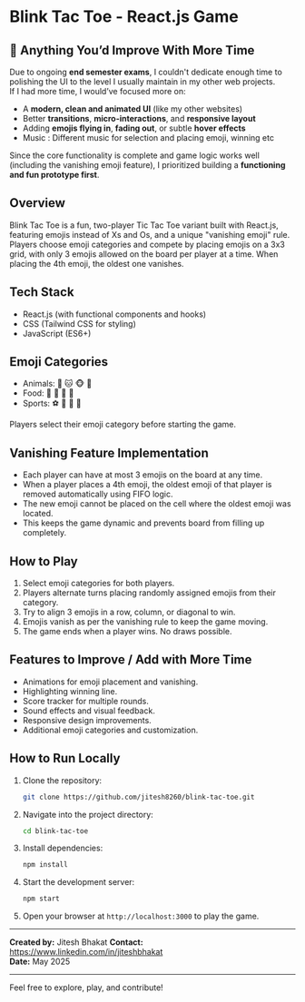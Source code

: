 # Blink Tac Toe - React.js Game
## 🚀 Anything You’d Improve With More Time

Due to ongoing **end semester exams**, I couldn't dedicate enough time to polishing the UI to the level I usually maintain in my other web projects.  
If I had more time, I would’ve focused more on:
- A **modern, clean and animated UI** (like my other websites)
- Better **transitions**, **micro-interactions**, and **responsive layout**
- Adding **emojis flying in**, **fading out**, or subtle **hover effects**
- Music : Different music for selection and placing emoji, winning etc
  
Since the core functionality is complete and game logic works well (including the vanishing emoji feature), I prioritized building a **functioning and fun prototype first**.
## Overview
Blink Tac Toe is a fun, two-player Tic Tac Toe variant built with React.js, featuring emojis instead of Xs and Os, and a unique "vanishing emoji" rule. Players choose emoji categories and compete by placing emojis on a 3x3 grid, with only 3 emojis allowed on the board per player at a time. When placing the 4th emoji, the oldest one vanishes.

## Tech Stack
- React.js (with functional components and hooks)
- CSS (Tailwind CSS for styling)
- JavaScript (ES6+)

## Emoji Categories
- Animals: 🐶 🐱 🐵 🐰
- Food: 🍕 🍟 🍔 🍩
- Sports: ⚽️ 🏀 🏈 🎾

Players select their emoji category before starting the game.

## Vanishing Feature Implementation
- Each player can have at most 3 emojis on the board at any time.
- When a player places a 4th emoji, the oldest emoji of that player is removed automatically using FIFO logic.
- The new emoji cannot be placed on the cell where the oldest emoji was located.
- This keeps the game dynamic and prevents board from filling up completely.

## How to Play
1. Select emoji categories for both players.
2. Players alternate turns placing randomly assigned emojis from their category.
3. Try to align 3 emojis in a row, column, or diagonal to win.
4. Emojis vanish as per the vanishing rule to keep the game moving.
5. The game ends when a player wins. No draws possible.

## Features to Improve / Add with More Time
- Animations for emoji placement and vanishing.
- Highlighting winning line.
- Score tracker for multiple rounds.
- Sound effects and visual feedback.
- Responsive design improvements.
- Additional emoji categories and customization.

## How to Run Locally
1. Clone the repository:
   ```bash
   git clone https://github.com/jitesh8260/blink-tac-toe.git
   ```
2. Navigate into the project directory:
   ```bash
   cd blink-tac-toe
   ```
3. Install dependencies:
   ```bash
   npm install
   ```
4. Start the development server:
   ```bash
   npm start
   ```
5. Open your browser at `http://localhost:3000` to play the game.

---

**Created by:** Jitesh Bhakat
**Contact:** https://www.linkedin.com/in/jiteshbhakat  
**Date:** May 2025

---

Feel free to explore, play, and contribute!
